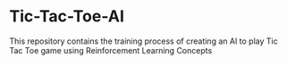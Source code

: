 # Tic-Tac-Toe-AI
This repository contains the training process of creating an AI to play Tic Tac Toe game using Reinforcement Learning Concepts
